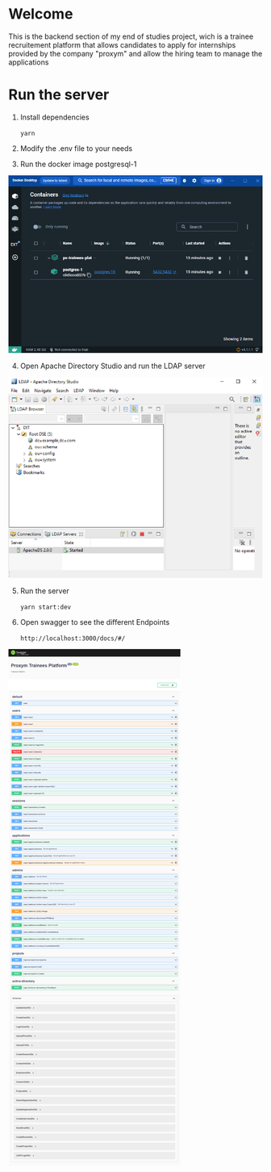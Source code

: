 # Welcome

This is the backend section of my end of studies project, wich is a trainee recruitement platform that allows candidates to apply for internships provided by the company "proxym" and allow the hiring team to manage the applications

# Run the server

1. Install dependencies

   `yarn`

2. Modify the .env file to your needs

3. Run the docker image postgresql-1

![postgresql-1 container screenshot](./public/docker.PNG)

4. Open Apache Directory Studio and run the LDAP server

![LDAP server screenshot](./public/LDAP.PNG)

5. Run the server

   `yarn start:dev`

6. Open swagger to see the different Endpoints

   `http://localhost:3000/docs/#/`

![swagger screenshot](./public/swagger.PNG)
